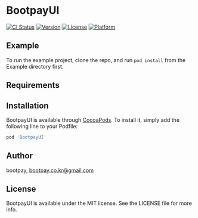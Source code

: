 # BootpayUI

[![CI Status](https://img.shields.io/travis/bootpay/BootpayUI.svg?style=flat)](https://travis-ci.org/bootpay/BootpayUI)
[![Version](https://img.shields.io/cocoapods/v/BootpayUI.svg?style=flat)](https://cocoapods.org/pods/BootpayUI)
[![License](https://img.shields.io/cocoapods/l/BootpayUI.svg?style=flat)](https://cocoapods.org/pods/BootpayUI)
[![Platform](https://img.shields.io/cocoapods/p/BootpayUI.svg?style=flat)](https://cocoapods.org/pods/BootpayUI)

## Example


To run the example project, clone the repo, and run `pod install` from the Example directory first.

## Requirements

## Installation

BootpayUI is available through [CocoaPods](https://cocoapods.org). To install
it, simply add the following line to your Podfile:

```ruby
pod 'BootpayUI'
```

## Author

bootpay, bootpay.co.kr@gmail.com

## License

BootpayUI is available under the MIT license. See the LICENSE file for more info.
